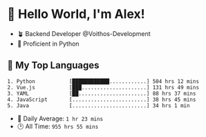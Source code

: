# 👋 Hello World, I'm Alex!

- 🪴 Backend Developer @Voithos-Development
- 🐍 Proficient in Python

## 💚 My Top Languages
```
1. Python           [████████████............] 504 hrs 12 mins
2. Vue.js           [███.....................] 131 hrs 49 mins
3. YAML             [██......................] 88 hrs 37 mins
4. JavaScript       [........................] 38 hrs 45 mins
5. Java             [........................] 34 hrs 1 min
```
- 💪 Daily Average: `1 hr 23 mins`
- 🕑 All Time: `955 hrs 55 mins`
